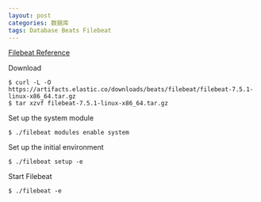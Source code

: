 ```yaml
---
layout: post
categories: 数据库
tags: Database Beats Filebeat 
---
```


[Filebeat Reference](https://www.elastic.co/guide/en/beats/filebeat/current/index.html)

Download

```shell
$ curl -L -O https://artifacts.elastic.co/downloads/beats/filebeat/filebeat-7.5.1-linux-x86_64.tar.gz
$ tar xzvf filebeat-7.5.1-linux-x86_64.tar.gz
```

Set up the system module

```shell
$ ./filebeat modules enable system
```

Set up the initial environment

```shell
$ ./filebeat setup -e
```

Start Filebeat

```shell
$ ./filebeat -e
```

